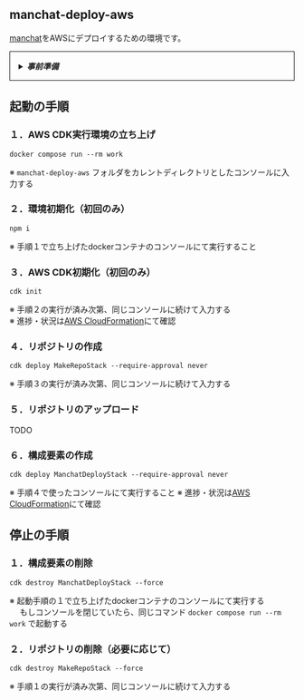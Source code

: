 ## manchat-deploy-aws
[manchat](https://github.com/HillTopTRPG/manchat)をAWSにデプロイするための環境です。

<details style='border: 1px solid; padding: 15px;'>
<summary><h5 style='display: inline;'>事前準備</h5></summary>

1. manchat-deploy-awsフォルダの直下に `.env.work` ファイルを作成する
2. `.env.work`ファイルに以下の内容を書き込む
   ```.env
   AWS_ACCESS_KEY_ID=[AWSのアクセスキーID]
   AWS_SECRET_ACCESS_KEY=[AWSのシークレットアクセスキー]
   AWS_ACCOUNT_ID=[AWSアカウントのID]
   
   RAILS_MASTER_KEY=[manchatリポジトリのmaster_key]

   DATABASE_NAME=[利用したいデータベースの名前]
   DATABASE_USERNAME=[利用したいデータベースのユーザー名]
   DATABASE_PASSWORD=[利用したいデータベースのパスワード]
   ```
   ※ 記入例
   ```.env
   AWS_ACCESS_KEY_ID=AKIA1ABCDE23F4GH56IJK
   AWS_SECRET_ACCESS_KEY=AbCDeFG1HIjkKMnO2QrstUvW3XYzaBcD45ef6g7H
   AWS_ACCOUNT_ID=987654321012
   
   RAILS_MASTER_KEY=11aa22bb33cc44dd55ee66ff77gg88hh
   
   DATABASE_NAME=app_production
   DATABASE_USERNAME=root
   DATABASE_PASSWORD=password
   ```
</details>

## 起動の手順
### １．AWS CDK実行環境の立ち上げ
```shell
docker compose run --rm work
```
※ `manchat-deploy-aws` フォルダをカレントディレクトリとしたコンソールに入力する

### ２．環境初期化（初回のみ）
```
npm i
```
※ 手順１で立ち上げたdockerコンテナのコンソールにて実行すること

### ３．AWS CDK初期化（初回のみ）
```
cdk init
```
※ 手順２の実行が済み次第、同じコンソールに続けて入力する  
※ 進捗・状況は[AWS CloudFormation](https://console.aws.amazon.com/cloudformation)にて確認

### ４．リポジトリの作成
```
cdk deploy MakeRepoStack --require-approval never
```
※ 手順３の実行が済み次第、同じコンソールに続けて入力する

### ５．リポジトリのアップロード
TODO

### ６．構成要素の作成
```
cdk deploy ManchatDeployStack --require-approval never
```
※ 手順４で使ったコンソールにて実行すること
※ 進捗・状況は[AWS CloudFormation](https://console.aws.amazon.com/cloudformation)にて確認

## 停止の手順
### １．構成要素の削除
```
cdk destroy ManchatDeployStack --force
```
※ 起動手順の１で立ち上げたdockerコンテナのコンソールにて実行する  
　 もしコンソールを閉じていたら、同じコマンド `docker compose run --rm work` で起動する

### ２．リポジトリの削除（必要に応じて）
```
cdk destroy MakeRepoStack --force
```
※ 手順１の実行が済み次第、同じコンソールに続けて入力する
